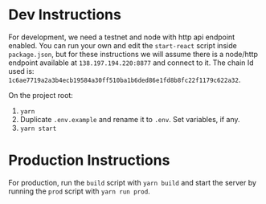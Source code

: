 # Dev Instructions

For development, we need a testnet and node with http api endpoint enabled. You can run your own and edit the `start-react` script inside `package.json`, but for these instructions we will assume there is a node/http endpoint available at `138.197.194.220:8877` and connect to it. The chain Id used is: `1c6ae7719a2a3b4ecb19584a30ff510ba1b6ded86e1fd8b8fc22f1179c622a32`.

On the project root:

1. `yarn`
2. Duplicate `.env.example` and rename it to `.env`. Set variables, if any.
3. `yarn start`

# Production Instructions

For production, run the `build` script with `yarn build` and start the server by running the `prod` script with `yarn run prod`.
